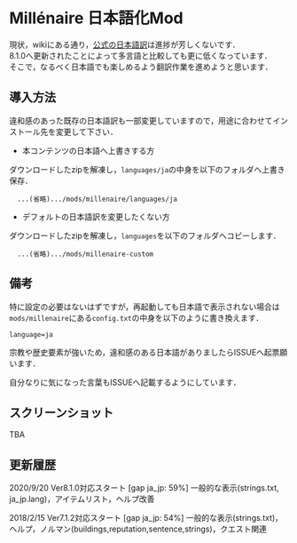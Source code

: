 # Millénaire 日本語化Mod

現状，wikiにある通り，[公式の日本語訳](https://www.millenaire.org/translations)は進捗が芳しくないです．  
8.1.0へ更新されたことによって多言語と比較しても更に低くなっています．  
そこで，なるべく日本語でも楽しめるよう翻訳作業を進めようと思います．

## 導入方法

違和感のあった既存の日本語訳も一部変更していますので，用途に合わせてインストール先を変更して下さい．

- 本コンテンツの日本語へ上書きする方

ダウンロードしたzipを解凍し，`languages/ja`の中身を以下のフォルダへ上書き保存．

```
  ...(省略).../mods/millenaire/languages/ja
```

- デフォルトの日本語訳を変更したくない方

ダウンロードしたzipを解凍し，`languages`を以下のフォルダへコピーします．

```
  ...(省略).../mods/millenaire-custom
```

## 備考

特に設定の必要はないはずですが，再起動しても日本語で表示されない場合は`mods/millenaire`にある`config.txt`の中身を以下のように書き換えます．

```
language=ja
```

宗教や歴史要素が強いため，違和感のある日本語がありましたらISSUEへ起票願います．

自分なりに気になった言葉もISSUEへ記載するようにしています．

## スクリーンショット
TBA

## 更新履歴
2020/9/20 Ver8.1.0対応スタート [gap ja_jp: 59%]
一般的な表示(strings.txt, ja_jp.lang)，アイテムリスト，ヘルプ改善

2018/2/15 Ver7.1.2対応スタート [gap ja_jp: 54%]
一般的な表示(strings.txt)，ヘルプ，ノルマン(buildings,reputation,sentence,strings)，クエスト関連
